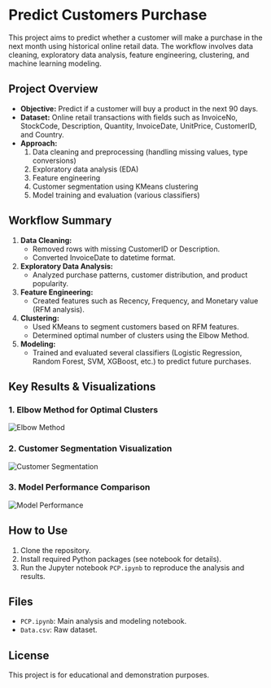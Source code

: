 # Predict Customers Purchase

This project aims to predict whether a customer will make a purchase in the next month using historical online retail data. The workflow involves data cleaning, exploratory data analysis, feature engineering, clustering, and machine learning modeling.

## Project Overview
- **Objective:** Predict if a customer will buy a product in the next 90 days.
- **Dataset:** Online retail transactions with fields such as InvoiceNo, StockCode, Description, Quantity, InvoiceDate, UnitPrice, CustomerID, and Country.
- **Approach:**
  1. Data cleaning and preprocessing (handling missing values, type conversions)
  2. Exploratory data analysis (EDA)
  3. Feature engineering
  4. Customer segmentation using KMeans clustering
  5. Model training and evaluation (various classifiers)

## Workflow Summary
1. **Data Cleaning:**
   - Removed rows with missing CustomerID or Description.
   - Converted InvoiceDate to datetime format.
2. **Exploratory Data Analysis:**
   - Analyzed purchase patterns, customer distribution, and product popularity.
3. **Feature Engineering:**
   - Created features such as Recency, Frequency, and Monetary value (RFM analysis).
4. **Clustering:**
   - Used KMeans to segment customers based on RFM features.
   - Determined optimal number of clusters using the Elbow Method.
5. **Modeling:**
   - Trained and evaluated several classifiers (Logistic Regression, Random Forest, SVM, XGBoost, etc.) to predict future purchases.

## Key Results & Visualizations

### 1. Elbow Method for Optimal Clusters
![Elbow Method](newplot.png)

### 2. Customer Segmentation Visualization
![Customer Segmentation](newplot1.png)

### 3. Model Performance Comparison
![Model Performance](output.png)

## How to Use
1. Clone the repository.
2. Install required Python packages (see notebook for details).
3. Run the Jupyter notebook `PCP.ipynb` to reproduce the analysis and results.

## Files
- `PCP.ipynb`: Main analysis and modeling notebook.
- `Data.csv`: Raw dataset.

## License
This project is for educational and demonstration purposes.